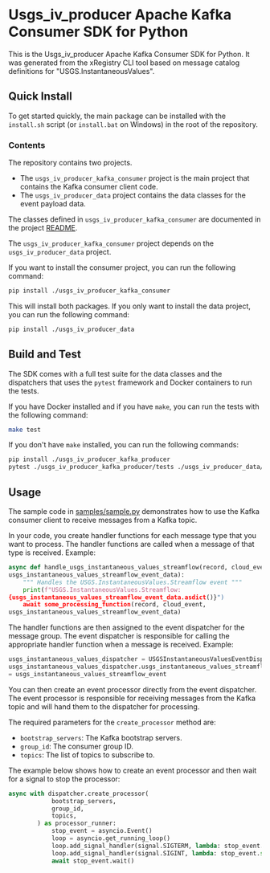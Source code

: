 
# Usgs_iv_producer Apache Kafka Consumer SDK for Python

This is the Usgs_iv_producer Apache Kafka Consumer SDK for Python. It was
generated from the xRegistry CLI tool based on message catalog definitions for
"USGS.InstantaneousValues".

## Quick Install

To get started quickly, the main package can be installed with the `install.sh`
script (or `install.bat` on Windows) in the root of the repository.

### Contents

The repository contains two projects.
* The `usgs_iv_producer_kafka_consumer` project is the main project that
contains the Kafka consumer client code.
* The `usgs_iv_producer_data` project contains the data classes for the event
payload data.

The classes defined in `usgs_iv_producer_kafka_consumer` are documented in the
project [README](./usgs_iv_producer_kafka_consumer/README.md).

The `usgs_iv_producer_kafka_consumer` project depends on the
`usgs_iv_producer_data` project.

If you want to install the consumer project, you can run the following command:

```bash
pip install ./usgs_iv_producer_kafka_consumer
```

This will install both packages. If you only want to install the data project,
you can run the following command:

```bash
pip install ./usgs_iv_producer_data
```

## Build and Test

The SDK comes with a full test suite for the data classes and the dispatchers
that uses the `pytest` framework and Docker containers to run the tests.

If you have Docker installed and if you have `make`, you can run the tests with
the following command:

```bash
make test
```

If you don't have `make` installed, you can run the following commands:

```bash
pip install ./usgs_iv_producer_kafka_producer
pytest ./usgs_iv_producer_kafka_producer/tests ./usgs_iv_producer_data/tests
```

## Usage

The sample code in [samples/sample.py](samples/sample.py) demonstrates how to
use the Kafka consumer client to receive messages from a Kafka topic.

In your code, you create handler functions for each message type that you want
to process. The handler functions are called when a message of that type is
received. Example:

```python
async def handle_usgs_instantaneous_values_streamflow(record, cloud_event,
usgs_instantaneous_values_streamflow_event_data):
    """ Handles the USGS.InstantaneousValues.Streamflow event """
    print(f"USGS.InstantaneousValues.Streamflow:
{usgs_instantaneous_values_streamflow_event_data.asdict()}")
    await some_processing_function(record, cloud_event,
usgs_instantaneous_values_streamflow_event_data)
```

The handler functions are then assigned to the event dispatcher for the message
group. The event dispatcher is responsible for calling the appropriate handler
function when a message is received. Example:

```python
usgs_instantaneous_values_dispatcher = USGSInstantaneousValuesEventDispatcher()
usgs_instantaneous_values_dispatcher.usgs_instantaneous_values_streamflow_async
= usgs_instantaneous_values_streamflow_event
```

You can then create an event processor directly from the event dispatcher. The
event processor is responsible for receiving messages from the Kafka topic and
will hand them to the dispatcher for processing.

The required parameters for the `create_processor` method are:
* `bootstrap_servers`: The Kafka bootstrap servers.
* `group_id`: The consumer group ID.
* `topics`: The list of topics to subscribe to.

The example below shows how to create an event processor and then wait for a
signal to stop the processor:

```python
async with dispatcher.create_processor(
            bootstrap_servers,
            group_id,
            topics,
        ) as processor_runner:
            stop_event = asyncio.Event()
            loop = asyncio.get_running_loop()
            loop.add_signal_handler(signal.SIGTERM, lambda: stop_event.set())
            loop.add_signal_handler(signal.SIGINT, lambda: stop_event.set())
            await stop_event.wait()
```